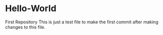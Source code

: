 # Hello-World
First Repository
This is just a test file to make the first commit after making changes to this file.
